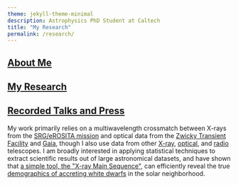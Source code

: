 ```yaml
---
theme: jekyll-theme-minimal
description: Astrophysics PhD Student at Caltech
title: "My Research"
permalink: /research/
---
```

## [About Me](https://acrodrig98.github.io/)
## [My Research](https://acrodrig98.github.io/research)
## [Recorded Talks and Press](https://acrodrig98.github.io/talks)

My work primarily relies on a multiwavelength crossmatch between X-rays from the [SRG/eROSITA mission](https://www.mpe.mpg.de/eROSITA) and optical data from the [Zwicky Transient Facility](https://www.ztf.caltech.edu) and [Gaia](https://www.esa.int/Science_Exploration/Space_Science/Gaia_overview), though I also use data from other [X-ray](https://chandra.harvard.edu/), [optical](https://www.keckobservatory.org/), and [radio](https://www.vla.nrao.edu/) telescopes. I am broadly interested in applying statistical techniques to extract scientific results out of large astronomical datasets, and have shown that [a simple tool, the "X-ray Main Sequence",](https://ui.adsabs.harvard.edu/abs/2024PASP..136e4201R/abstract) can efficiently reveal the true [demographics of accreting white dwarfs](https://ui.adsabs.harvard.edu/abs/2024arXiv240816053R/abstract) in the solar neighborhood.
